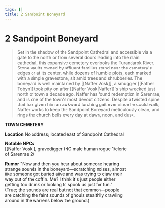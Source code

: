```yaml
---
tags: []
title: 2 Sandpoint Boneyard
---
```


# 2 Sandpoint Boneyard

> Set in the shadow of the Sandpoint Cathedral and accessible via a gate to the north or from several doors leading into the main cathedral, this expansive cemetery overlooks the Turandarok River. Stone vaults owned by affluent families stand near the cemetery's edges or at its center, while dozens of humble plots, each marked with a simple gravestone, sit amid trees and shrubberies. The boneyard is well maintained by [[Naffer Vosk]], a smuggler [[Father Tobyn]] took pity on after [[Naffer Vosk|Naffer]]'s ship wrecked just north of town a decade ago. Naffer has found redemption in Sarenrae, and is one of the town's most devout citizens. Despite a twisted spine that has given him an awkward lurching gait ever since he could walk, Naffer works to keep the Sandpoint Boneyard meticulously clean, and rings the church bells every day at dawn, noon, and dusk.

**TOWN CEMETERY**  

**Location** No address; located east of Sandpoint Cathedral  

**Notable NPCs**  
[[Naffer Vosk]], gravedigger (NG male human rogue 1/cleric  
of Sarenrae 2)  

**Rumor** "Now and then you hear about someone hearing  
strange sounds in the boneyard—scratching noises, almost  
like someone got buried alive and was trying to claw their  
way out of the coffin. Me? I think it's just people either  
getting too drunk or looking to spook us just for fun."  
(True; the sounds are real but not that common—people  
are catching the faint sounds of ghouls stealthily crawling  
around in the warrens below the ground.)
